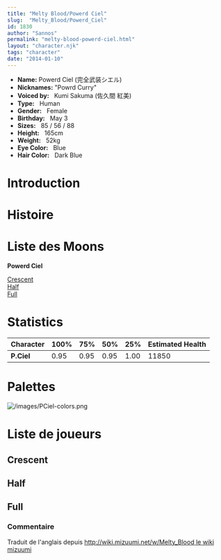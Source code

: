 ```yaml
---
title: "Melty Blood/Powerd Ciel"
slug:  "Melty_Blood/Powerd_Ciel"
id: 1830
author: "Sannos"
permalink: "melty-blood-powerd-ciel.html"
layout: "character.njk"
tags: "character"
date: "2014-01-10"
---
```


- **Name:** Powerd Ciel (完全武装シエル)
- **Nicknames:** "Powrd
Curry"  
- **Voiced by:**   Kumi Sakuma (佐久間
紅美)
- **Type:**   Human 
- **Gender:**   Female 
- **Birthday:**   May 3 
- **Sizes:**   85 / 56 /
88
- **Height:**   165cm
- **Weight:**   52kg
- **Eye Color:**   Blue
- **Hair Color:**   Dark Blue


# Introduction

# Histoire

# Liste des Moons

**Powerd Ciel**

[Crescent](melty-blood-powerd-ciel-crescent-moon.html)  
[Half](melty-blood-powerd-ciel-half-moon.html)  
[Full](melty-blood-powerd-ciel-full-moon.html)  

# Statistics

| Character  | 100% | 75%  | 50%  | 25%  | Estimated Health |
|------------|------|------|------|------|------------------|
| **P.Ciel** | 0.95 | 0.95 | 0.95 | 1.00 | 11850            |

# Palettes

![](/images/PCiel-colors.png "/images/PCiel-colors.png")

# Liste de joueurs

## Crescent

## Half

## Full

### Commentaire

Traduit de l'anglais depuis [http://wiki.mizuumi.net/w/Melty_Blood le
wiki
mizuumi](http://wiki.mizuumi.net/w/Melty_Blood_le_wiki_mizuumi)


